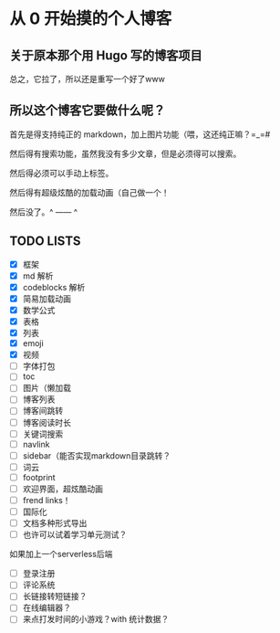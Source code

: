 # 从 0 开始摸的个人博客

## 关于原本那个用 Hugo 写的博客项目

总之，它拉了，所以还是重写一个好了www

## 所以这个博客它要做什么呢？

首先是得支持纯正的 markdown，加上图片功能（喂，这还纯正嘛？=_=#

然后得有搜索功能，虽然我没有多少文章，但是必须得可以搜索。

然后得必须可以手动上标签。

然后得有超级炫酷的加载动画（自己做一个！

然后没了。^ —— ^

## TODO LISTS

- [x] 框架
- [x] md 解析
- [x] codeblocks 解析
- [x] 简易加载动画
- [x] 数学公式
- [x] 表格
- [x] 列表
- [x] emoji
- [x] 视频
- [ ] 字体打包
- [ ] toc
- [ ] 图片（懒加载
- [ ] 博客列表
- [ ] 博客间跳转
- [ ] 博客阅读时长
- [ ] 关键词搜索
- [ ] navlink
- [ ] sidebar（能否实现markdown目录跳转？
- [ ] 词云
- [ ] footprint
- [ ] 欢迎界面，超炫酷动画
- [ ] frend links！
- [ ] 国际化
- [ ] 文档多种形式导出
- [ ] 也许可以试着学习单元测试？

如果加上一个serverless后端

- [ ] 登录注册
- [ ] 评论系统
- [ ] 长链接转短链接？
- [ ] 在线编辑器？
- [ ] 来点打发时间的小游戏？with 统计数据？
